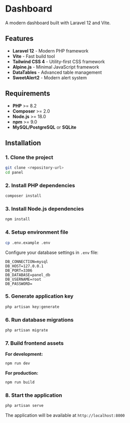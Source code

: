 # Dashboard

A modern dashboard built with Laravel 12 and Vite.

## Features

-   **Laravel 12** - Modern PHP framework
-   **Vite** - Fast build tool
-   **Tailwind CSS 4** - Utility-first CSS framework
-   **Alpine.js** - Minimal JavaScript framework
-   **DataTables** - Advanced table management
-   **SweetAlert2** - Modern alert system

## Requirements

-   **PHP** >= 8.2
-   **Composer** >= 2.0
-   **Node.js** >= 18.0
-   **npm** >= 9.0
-   **MySQL/PostgreSQL** or **SQLite**

## Installation

### 1. Clone the project

```bash
git clone <repository-url>
cd panel
```

### 2. Install PHP dependencies

```bash
composer install
```

### 3. Install Node.js dependencies

```bash
npm install
```

### 4. Setup environment file

```bash
cp .env.example .env
```

Configure your database settings in `.env` file:

```env
DB_CONNECTION=mysql
DB_HOST=127.0.0.1
DB_PORT=3306
DB_DATABASE=panel_db
DB_USERNAME=root
DB_PASSWORD=
```

### 5. Generate application key

```bash
php artisan key:generate
```

### 6. Run database migrations

```bash
php artisan migrate
```

### 7. Build frontend assets

**For development:**

```bash
npm run dev
```

**For production:**

```bash
npm run build
```

### 8. Start the application

```bash
php artisan serve
```

The application will be available at `http://localhost:8000`